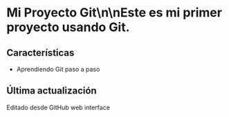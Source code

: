 # Mi Proyecto Git\n\nEste es mi primer proyecto usando Git.

## Características
- Aprendiendo Git paso a paso
## Última actualización
Editado desde GitHub web interface
